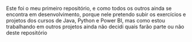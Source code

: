 Este foi o meu primeiro repositório,
e como todos os outros ainda se encontra em desenvolvimento,
porque nele pretendo subir os exercícios e projetos dos cursos de Java, Python e Power BI, mas como estou trabalhando em outros projetos ainda não decidi quais farão parte ou não deste repositório 